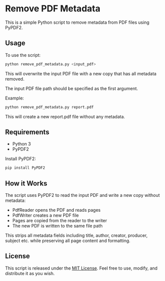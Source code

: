 # Remove PDF Metadata 

This is a simple Python script to remove metadata from PDF files using PyPDF2.

## Usage

To use the script:

```bash
python remove_pdf_metadata.py <input_pdf>  
```

This will overwrite the input PDF file with a new copy that has all metadata removed.

The input PDF file path should be specified as the first argument. 

Example:

```bash
python remove_pdf_metadata.py report.pdf
```

This will create a new report.pdf file without any metadata.

## Requirements

- Python 3
- PyPDF2 

Install PyPDF2:

```bash
pip install PyPDF2
```

## How it Works

The script uses PyPDF2 to read the input PDF and write a new copy without metadata:

- PdfReader opens the PDF and reads pages
- PdfWriter creates a new PDF file 
- Pages are copied from the reader to the writer
- The new PDF is written to the same file path

This strips all metadata fields including title, author, creator, producer, subject etc. while preserving all page content and formatting.

## License

This script is released under the [MIT License](https://opensource.org/licenses/MIT). Feel free to use, modify, and distribute it as you wish.